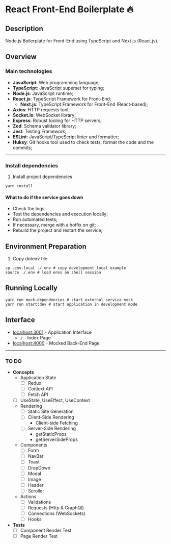 # React Front-End Boilerplate :fire:

## Description

Node.js Boilerplate for Front-End using TypeScript and Next.js (React.js).

## Overview

### Main technologies

- **JavaScript**: Web programming language;
- **TypeScript**: JavaScript superset for typing;
- **Node.js**: JavaScript runtime;
- **React.js**: TypeScript Framework for Front-End;
	- **Next.js**: TypeScript Framework for Front-End (React-based);
- **Axios**: HTTP requests tool;
- **Socket.io**: WebSocket library;
- **Express**: Robust tooling for HTTP servers;
- **Zod**: Schema validator library;
- **Jest**: Testing Framework;
- **ESLint**: JavaScript/TypeScript linter and formatter;
- **Huksy**: Git hooks tool used to check tests, format the code and the commits;

---

### Install dependencies

1. Install project dependencies  
```shell
yarn install
```

#### What to do if the service goes down

- Check the logs;
- Test the dependencies and execution locally;
- Run automated tests;
- If necessary, merge with a hotfix on git;
- Rebuild the project and restart the service;

## Environment Preparation

1. Copy dotenv file  
```shell
cp .env.local ./.env # copy development local example
source ./.env # load envs on shell session
```

## Running Locally

```shell
yarn run mock-dependencies # start external service mock
yarn run start:dev # start application in development mode
```

## Interface

- [localhost:3001](http://localhost:3001/) - Application Interface  
	* `/` - Index Page
- [localhost:4000](http://localhost:4000/) - Mocked Back-End Page  

___

### TO DO

- **Concepts**
	* Application State
		- [ ] Redux
		- [ ] Context API
		- [ ] Fetch API
	- [ ] UseState, UseEffect, UseContext
	* Rendering
		- [ ] Static Site Generation
		- [ ] Client-Side Rendering
			- Client-side Fetching
		- [ ] Server-Side Rendering
			- getStaticProps
			- getServerSideProps
	* Components
		- [ ] Form
		- [ ] NavBar
		- [ ] Toast
		- [ ] DropDown
		- [ ] Modal
		- [ ] Image
		- [ ] Header
		- [ ] Scroller
	* Actions
		- [ ] Validations
		- [ ] Requests (Http & GraphQl)
		- [ ] Connections (WebSockets)
		- [ ] Hooks
- **Tests**
	- [ ] Component Render Test
	- [ ] Page Render Test
